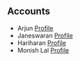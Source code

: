## **Accounts**

- Arjun      [Profile](https://github.com/IBM-EPBL/IBM-Project-7448-1658857113/tree/main/Project-Design%20%26%20Planning/Project%20Design%20Phase-1/Arjun)
- Janeswaran      [Profile](https://github.com/IBM-EPBL/IBM-Project-7448-1658857113/tree/main/Project-Design%20%26%20Planning/Project%20Design%20Phase-1/Janeswaran)
- Hariharan       [Profile](https://github.com/IBM-EPBL/IBM-Project-7448-1658857113/tree/main/Project-Design%20%26%20Planning/Project%20Design%20Phase-1/Hariharan)
- Monish Lal     [Profile](https://github.com/IBM-EPBL/IBM-Project-7448-1658857113/tree/main/Project-Design%20%26%20Planning/Project%20Design%20Phase-1/Monish%20Lal)
